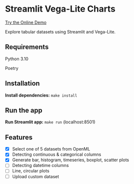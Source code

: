 # Streamlit Vega-Lite Charts

[Try the Online Demo]()

Explore tabular datasets using Streamlit and Vega-Lite.

## Requirements

Python 3.10

Poetry

## Installation

**Install dependencies:** `make install`

## Run the app

**Run Streamlit app:** `make run` (localhost:8501)

## Features

- [x] Select one of 5 datasets from OpenML
- [x] Detecting continuous & categorical columns
- [x] Generate bar, histogram, timeseries, boxplot, scatter plots
- [ ] Detecting datetime columns
- [ ] Line, circular plots
- [ ] Upload custom dataset 
